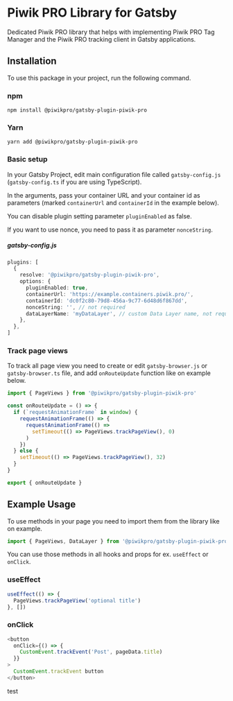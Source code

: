 # Piwik PRO Library for Gatsby

Dedicated Piwik PRO library that helps with implementing Piwik PRO Tag Manager and the Piwik PRO tracking client in Gatsby applications.

## Installation

To use this package in your project, run the following command.

### npm

```
npm install @piwikpro/gatsby-plugin-piwik-pro
```

### Yarn

```
yarn add @piwikpro/gatsby-plugin-piwik-pro
```

### Basic setup

In your Gatsby Project, edit main configuration file called `gatsby-config.js` (`gatsby-config.ts` if you are using TypeScript).

In the arguments, pass your container URL and your container id as parameters (marked `containerUrl` and `containerId` in the example below).

You can disable plugin setting parameter `pluginEnabled` as false.

If you want to use nonce, you need to pass it as parameter `nonceString`.

##### gatsby-config.js

```ts
plugins: [
  {
    resolve: '@piwikpro/gatsby-plugin-piwik-pro',
    options: {
      pluginEnabled: true,
      containerUrl: 'https://example.containers.piwik.pro/',
      containerId: 'dc0f2c80-79d8-456a-9c77-6d48d6f867dd',
      nonceString: '', // not required
      dataLayerName: 'myDataLayer', // custom Data Layer name, not required
    },
  },
]
```

### Track page views

To track all page view you need to create or edit `gatsby-browser.js` or `gatsby-browser.ts` file, and add `onRouteUpdate` function like on example below.

```ts
import { PageViews } from '@piwikpro/gatsby-plugin-piwik-pro'

const onRouteUpdate = () => {
  if (`requestAnimationFrame` in window) {
    requestAnimationFrame(() => {
      requestAnimationFrame(() =>
        setTimeout(() => PageViews.trackPageView(), 0)
      )
    })
  } else {
    setTimeout(() => PageViews.trackPageView(), 32)
  }
}

export { onRouteUpdate }
```

## Example Usage

To use methods in your page you need to import them from the library like on example.

```ts
import { PageViews, DataLayer } from '@piwikpro/gatsby-plugin-piwik-pro'
```

You can use those methods in all hooks and props for ex. `useEffect` or `onClick`.

### useEffect

```ts
useEffect(() => {
  PageViews.trackPageView('optional title')
}, [])
```

### onClick

```ts
<button
  onClick={() => {
    CustomEvent.trackEvent('Post', pageData.title)
  }}
>
  CustomEvent.trackEvent button
</button>
```

test